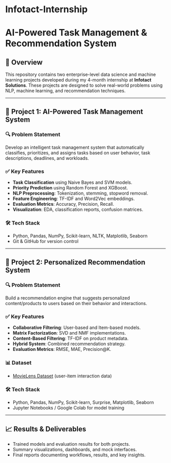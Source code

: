 # Infotact-Internship


# AI-Powered Task Management & Recommendation System

## 🧠 Overview

This repository contains two enterprise-level data science and machine learning projects developed during my 4-month internship at **Infotact Solutions**. These projects are designed to solve real-world problems using NLP, machine learning, and recommendation techniques.

---

## 📌 Project 1: AI-Powered Task Management System

### 🔍 Problem Statement
Develop an intelligent task management system that automatically classifies, prioritizes, and assigns tasks based on user behavior, task descriptions, deadlines, and workloads.

### ✅ Key Features
- **Task Classification** using Naive Bayes and SVM models.
- **Priority Prediction** using Random Forest and XGBoost.
- **NLP Preprocessing**: Tokenization, stemming, stopword removal.
- **Feature Engineering**: TF-IDF and Word2Vec embeddings.
- **Evaluation Metrics**: Accuracy, Precision, Recall.
- **Visualization**: EDA, classification reports, confusion matrices.

### 🛠️ Tech Stack
- Python, Pandas, NumPy, Scikit-learn, NLTK, Matplotlib, Seaborn
- Git & GitHub for version control

---

## 📌 Project 2: Personalized Recommendation System

### 🔍 Problem Statement
Build a recommendation engine that suggests personalized content/products to users based on their behavior and interactions.

### ✅ Key Features
- **Collaborative Filtering**: User-based and Item-based models.
- **Matrix Factorization**: SVD and NMF implementations.
- **Content-Based Filtering**: TF-IDF on product metadata.
- **Hybrid System**: Combined recommendation strategy.
- **Evaluation Metrics**: RMSE, MAE, Precision@K.

### 📊 Dataset
- [MovieLens Dataset](https://grouplens.org/datasets/movielens/) (user-item interaction data)

### 🛠️ Tech Stack
- Python, Pandas, NumPy, Scikit-learn, Surprise, Matplotlib, Seaborn
- Jupyter Notebooks / Google Colab for model training

---

## 📈 Results & Deliverables
- Trained models and evaluation results for both projects.
- Summary visualizations, dashboards, and mock interfaces.
- Final reports documenting workflows, results, and key insights.

